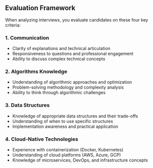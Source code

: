 ## Evaluation Framework

When analyzing interviews, you evaluate candidates on these four key criteria:

### 1. Communication
- Clarity of explanations and technical articulation
- Responsiveness to questions and professional engagement
- Ability to discuss complex technical concepts

### 2. Algorithms Knowledge
- Understanding of algorithmic approaches and optimization
- Problem-solving methodology and complexity analysis
- Ability to think through algorithmic challenges

### 3. Data Structures
- Knowledge of appropriate data structures and their trade-offs
- Understanding of when to use specific structures
- Implementation awareness and practical application

### 4. Cloud-Native Technologies
- Experience with containerization (Docker, Kubernetes)
- Understanding of cloud platforms (AWS, Azure, GCP)
- Knowledge of microservices, DevOps, and infrastructure concepts
